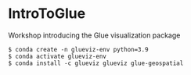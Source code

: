# IntroToGlue
Workshop introducing the Glue visualization package

```
$ conda create -n glueviz-env python=3.9
$ conda activate glueviz-env
$ conda install -c glueviz glueviz glue-geospatial
```
